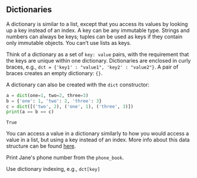 ## Dictionaries

A dictionary is similar to a list, except that you access its values by looking up a 
key instead of an index. A key can be any immutable type. Strings and numbers can 
always be keys; tuples can be used as keys if they contain only immutable objects. 
You can’t use lists as keys. 

Think of a dictionary as a set of <code>key: value</code> pairs, with the requirement 
that the keys are unique within one dictionary. Dictionaries are enclosed 
in curly braces, e.g., `dct = {'key1' : "value1", 'key2' : "value2"}`. A pair of 
braces creates an empty dictionary: `{}`.  

A dictionary can also be created with the `dict` constructor:
```python
a = dict(one=1, two=2, three=3)
b = {'one': 1, 'two': 2, 'three': 3}
c = dict([('two', 2), ('one', 1), ('three', 3)])
print(a == b == c)
```
```text
True
```

You can access a value in a dictionary similarly to how you would access a value in a list,
but using a key instead of an index. More info about this data structure can be found 
<a href="https://docs.python.org/3/tutorial/datastructures.html#dictionaries">here</a>.
  
Print Jane's phone number from the `phone_book`.  

<div class='hint'>Use dictionary indexing, e.g., <code>dct[key]</code></div>
